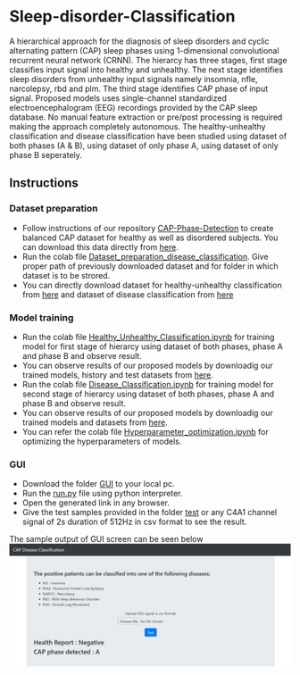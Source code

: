 # Sleep-disorder-Classification

A hierarchical approach for the diagnosis of sleep disorders and cyclic alternating pattern (CAP) sleep phases using 1-dimensional convolutional recurrent neural network (CRNN). The hierarcy has three stages, first stage classifies input signal into healthy and unhealthy. The next stage identifies sleep disorders from unhealthy input signals namely insomnia, nfle, narcolepsy, rbd and plm. The third stage identifies CAP phase of input signal. Proposed models uses single-channel standardized electroencephalogram (EEG) recordings provided by the CAP sleep database. No manual feature extraction or pre/post processing is required making the approach completely autonomous. The healthy-unhealthy classification and disease classification have been studied using dataset of both phases (A & B), using dataset of only phase A, using dataset of only phase B seperately.

## Instructions
### Dataset preparation
* Follow instructions of our repository [CAP-Phase-Detection](https://github.com/Shrutii07/CAP-Phase-Detection) to create balanced CAP dataset for healthy as well as disordered subjects. You can download this data directly from [here](https://drive.google.com/drive/folders/1-DdLogc2Z7ck7KUrD6pmLUJdJ0QiPrqq?usp=sharing).
* Run the colab file [Dataset_preparation_disease_classification](https://github.com/Shrutii07/Sleep-disorder-Classification/blob/main/Dataset_preparation_disease_classification.ipynb). Give proper path of previously downloaded dataset and for folder in which dataset is to be strored.
* You can directly download dataset for healthy-unhealthy classification from [here](https://drive.google.com/drive/folders/1ai3kodudyjBxSH4zHm5dwUSmWSDUL2eB?usp=sharing) and dataset of disease classification from [here](https://drive.google.com/drive/folders/1tQHZx3aY3X9Us2UIJBVAjlLs15oIcgEF?usp=sharing)
### Model training
* Run the colab file [Healthy_Unhealthy_Classification.ipynb](https://github.com/Shrutii07/Sleep-disorder-Classification/blob/main/Healthy_Unhealthy_Classification.ipynb) for training model for first stage of hierarcy using dataset of both phases, phase A and phase B and observe result.
* You can observe results of our proposed models by downloadig our trained models, history and test datasets from [here](https://drive.google.com/drive/folders/1hYLAgwwlan1TR0Tfr66e19rsei0sgo44?usp=sharing). 
* Run the colab file [Disease_Classification.ipynb](https://github.com/Shrutii07/Sleep-disorder-Classification/blob/main/Disease_Classification.ipynb) for training model for second stage of hierarcy using dataset of both phases, phase A and phase B and observe result.
* You can observe results of our proposed models by downloadig our trained models and datasets from [here](https://drive.google.com/drive/folders/1tQHZx3aY3X9Us2UIJBVAjlLs15oIcgEF?usp=sharing).
* You can refer the colab file [Hyperparameter_optimization.ipynb](https://github.com/Shrutii07/Sleep-disorder-Classification/blob/main/Hyperparameter_optimization.ipynb) for optimizing the hyperparameters of models.
### GUI
* Download the folder [GUI](https://github.com/Shrutii07/Sleep-disorder-Classification/tree/main/GUI) to your local pc.
* Run the [run.py](https://github.com/Shrutii07/Sleep-disorder-Classification/blob/main/GUI/run.py) file using python interpreter.
* Open the generated link in any browser.
* Give the test samples provided in the folder [test](https://github.com/Shrutii07/Sleep-disorder-Classification/tree/main/GUI/test) or any C4A1 channel signal of 2s duration of 512Hz in csv format to see the result.

The sample output of GUI screen can be seen below
![](/GUI/gui_ss.jpeg)
